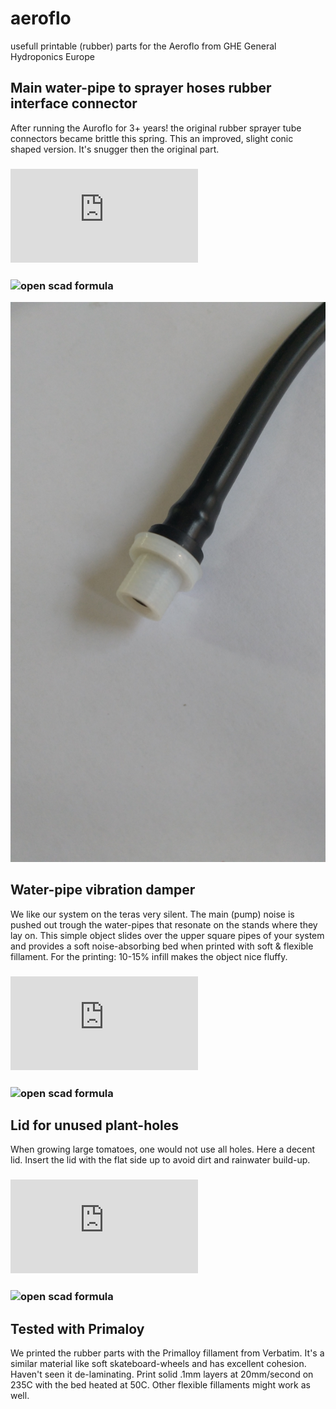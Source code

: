 # aeroflo
usefull printable (rubber) parts for the Aeroflo from GHE General Hydroponics Europe



## Main water-pipe to sprayer hoses rubber interface connector
After running the Auroflo for 3+ years! the original rubber sprayer tube connectors became brittle this spring. This an improved, slight conic shaped version. It's snugger then the original part.

### ![3d STL](https://github.com/uvoz/aeroflo/blob/master/aeroflo-sprayertopipe-connectorrubberII.stl)
### ![open scad formula](https://github.com/uvoz/aeroflo/blob/master/aeroflo-sprayertopipe-connectorrubberII.scad)

![picture](https://github.com/uvoz/aeroflo/blob/master/aeroflo-sprayertopipe-connectorrubberII.jpg)


## Water-pipe vibration damper
We like our system on the teras very silent. The main (pump) noise is pushed out trough the water-pipes that resonate on the stands where they lay on.
This simple object slides over the upper square pipes of your system and provides a soft noise-absorbing bed when printed with soft & flexible fillament. For the printing: 10-15% infill makes the object nice fluffy. 


### ![3d STL](https://github.com/uvoz/aeroflo/blob/master/aeroflo-waterpipe-vinbration-damper.stl)
### ![open scad formula](https://github.com/uvoz/aeroflo/blob/master/aeroflo-waterpipe-vinbration-damper.scad)


## Lid for unused plant-holes
When growing large tomatoes, one would not use all holes. Here a decent lid. Insert the lid with the flat side up to avoid dirt and rainwater build-up.

### ![3d STL](https://github.com/uvoz/aeroflo/blob/master/aeroflo-netcuphole-lid.stl)
### ![open scad formula](https://github.com/uvoz/aeroflo/blob/master/aeroflo-netcuphole-lid.scad)




## Tested with Primaloy
We printed the rubber parts with the Primalloy fillament from Verbatim. It's a similar material like soft skateboard-wheels and has excellent cohesion. Haven't seen it de-laminating. Print solid .1mm layers at 20mm/second on 235C with the bed heated at 50C.
Other flexible fillaments might work as well. 


